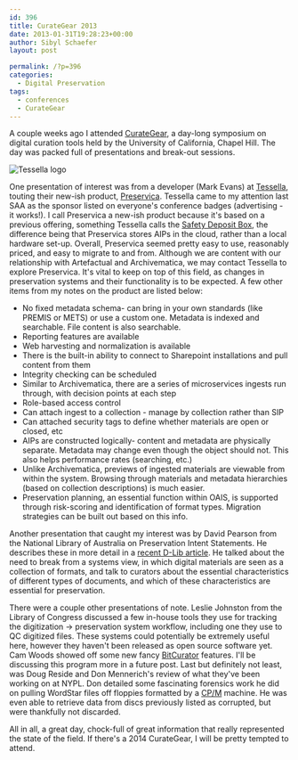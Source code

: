 ```yaml
---
id: 396
title: CurateGear 2013
date: 2013-01-31T19:28:23+00:00
author: Sibyl Schaefer
layout: post

permalink: /?p=396
categories:
  - Digital Preservation
tags:
  - conferences
  - CurateGear
---
```

A couple weeks ago I attended [CurateGear](http://sils.unc.edu/events/2012/curategear), a day-long symposium on digital curation tools held by the University of California, Chapel Hill. The day was packed full of presentations and break-out sessions.

![Tessella logo](http://www.digital-preservation.com/wp-content/themes/smarterclinicaltrials/images/logo.png)
  
One presentation of interest was from a developer (Mark Evans) at [Tessella](http://www.digital-preservation.com/), touting their new-ish product, [Preservica](http://www.digital-preservation.com/solution/preservica/). Tessella came to my attention last SAA as the sponsor listed on everyone's conference badges (advertising - it works!). I call Preservica a new-ish product because it's based on a previous offering, something Tessella calls the [Safety Deposit Box](http://www.digital-preservation.com/solution/safety-deposit-box/), the difference being that Preservica stores AIPs in the cloud, rather than a local hardware set-up. Overall, Preservica seemed pretty easy to use, reasonably priced, and easy to migrate to and from. Although we are content with our relationship with Artefactual and Archivematica, we may contact Tessella to explore Preservica. It's vital to keep on top of this field, as changes in preservation systems and their functionality is to be expected. A few other items from my notes on the product are listed below:<!--more-->

  * No fixed metadata schema- can bring in your own standards (like PREMIS or METS) or use a custom one. Metadata is indexed and searchable. File content is also searchable.
  * Reporting features are available
  * Web harvesting and normalization is available
  * There is the built-in ability to connect to Sharepoint installations and pull content from them
  * Integrity checking can be scheduled
  * Similar to Archivematica, there are a series of microservices ingests run through, with decision points at each step
  * Role-based access control
  * Can attach ingest to a collection - manage by collection rather than SIP
  * Can attached security tags to define whether materials are open or closed, etc
  * AIPs are constructed logically- content and metadata are physically separate. Metadata may change even though the object should not. This also helps performance rates (searching, etc.)
  * Unlike Archivematica, previews of ingested materials are viewable from within the system. Browsing through materials and metadata hierarchies (based on collection descriptions) is much easier.
  * Preservation planning, an essential function within OAIS, is supported through risk-scoring and identification of format types. Migration strategies can be built out based on this info.

Another presentation that caught my interest was by David Pearson from the National Library of Australia on Preservation Intent Statements. He describes these in more detail in a [recent D-Lib article](http://www.dlib.org/dlib/january13/webb/01webb.html). He talked about the need to break from a systems view, in which digital materials are seen as a collection of formats, and talk to curators about the essential characteristics of different types of documents, and which of these characteristics are essential for preservation.

There were a couple other presentations of note. Leslie Johnston from the Library of Congress discussed a few in-house tools they use for tracking the digitization -> preservation system workflow, including one they use to QC digitized files. These systems could potentially be extremely useful here, however they haven't been released as open source software yet. Cam Woods showed off some new fancy [BitCurator](http://www.bitcurator.net/) features. I'll be discussing this program more in a future post. Last but definitely not least, was Doug Reside and Don Mennerich's review of what they've been working on at NYPL. Don detailed some fascinating forensics work he did on pulling WordStar files off floppies formatted by a [CP/M](http://www.computerworld.com/s/article/9129459/Gone_but_not_forgotten_10_operating_systems_the_world_left_behind#cpm) machine. He was even able to retrieve data from discs previously listed as corrupted, but were thankfully not discarded.

All in all, a great day, chock-full of great information that really represented the state of the field. If there's a 2014 CurateGear, I will be pretty tempted to attend.